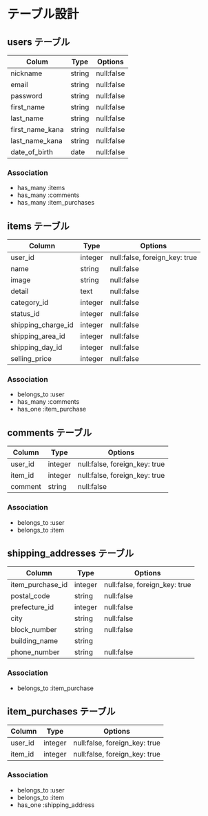 # テーブル設計

## users テーブル

| Colum           | Type   | Options    |
| --------------- | ------ | ---------- |
| nickname        | string | null:false |
| email           | string | null:false |
| password        | string | null:false |
| first_name      | string | null:false |
| last_name       | string | null:false |
| first_name_kana | string | null:false |
| last_name_kana  | string | null:false |
| date_of_birth   | date   | null:false |

### Association

- has_many :items
- has_many :comments
- has_many :item_purchases

## items テーブル

| Column              | Type    | Options                       |
| ------------------- | ------- | ----------------------------- |
| user_id             | integer | null:false, foreign_key: true |
| name                | string  | null:false                    |
| image               | string  | null:false                    |
| detail              | text    | null:false                    |
| category_id         | integer | null:false                    |
| status_id           | integer | null:false                    |
| shipping_charge_id  | integer | null:false                    |
| shipping_area_id    | integer | null:false                    |
| shipping_day_id     | integer | null:false                    |
| selling_price       | integer | null:false                    |

### Association

- belongs_to :user
- has_many :comments
- has_one :item_purchase

## comments テーブル

| Column  | Type    | Options                       |
| ------- | ------- | ----------------------------- |
| user_id | integer | null:false, foreign_key: true | 
| item_id | integer | null:false, foreign_key: true |
| comment | string  | null:false                    |

### Association

- belongs_to :user
- belongs_to :item

## shipping_addresses テーブル

| Column           | Type    | Options                       |
| ---------------- | ------- | ----------------------------- |
| item_purchase_id | integer | null:false, foreign_key: true |
| postal_code      | string  | null:false                    |
| prefecture_id    | integer | null:false                    |
| city             | string  | null:false                    |
| block_number     | string  | null:false                    |
| building_name    | string  |                               |
| phone_number     | string  | null:false                    |

### Association

- belongs_to :item_purchase

## item_purchases テーブル

| Column  | Type    | Options                       |
| ------- | ------- | ----------------------------- |
| user_id | integer | null:false, foreign_key: true |
| item_id | integer | null:false, foreign_key: true |

### Association

- belongs_to :user
- belongs_to :item
- has_one :shipping_address
